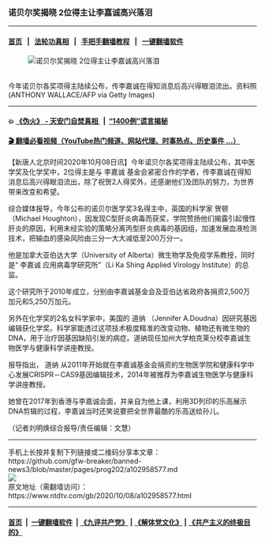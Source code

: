 ### 诺贝尔奖揭晓 2位得主让李嘉诚高兴落泪
------------------------

#### [首页](https://github.com/gfw-breaker/banned-news3/blob/master/README.md) &nbsp;&nbsp;|&nbsp;&nbsp; [法轮功真相](https://github.com/begood0513/basic/blob/master/README.md)  &nbsp;&nbsp;|&nbsp;&nbsp; [手把手翻墙教程](https://github.com/gfw-breaker/guides/wiki)  &nbsp;&nbsp;|&nbsp;&nbsp; [一键翻墙软件](https://github.com/gfw-breaker/nogfw/blob/master/README.md)  



<div><div class="featured_image">
 <figure>
  <img alt="诺贝尔奖揭晓 2位得主让李嘉诚高兴落泪" src="https://i.ntdtv.com/assets/uploads/2020/10/567-1-800x450.jpg"/>
 </figure><br/>
 <span class="caption">
  今年诺贝尔各奖项得主陆续公布，传李嘉诚在得知消息后高兴得眼泪流出。资料照(ANTHONY WALLACE/AFP via Getty Images)
 </span>
</div>
</div><hr/>

#### 💥 [《伪火》 - 天安门自焚真相 ](http://158.247.195.190:10000/videos/blog/weihuo.html)&nbsp; |&nbsp; [“1400例”谎言揭秘  ](http://158.247.195.190:10000/videos/blog/jiexi1400.html)

#### [ 🎬  翻墙必看视频（YouTube热门频道、网站代理、时事热点、历史事件 ...）](https://github.com/gfw-breaker/links/blob/master/banned.md)

<div><div class="post_content" itemprop="articleBody">
 <p>
  【新唐人北京时间2020年10月08日讯】今年诺贝尔各奖项得主陆续公布，其中医学奖及化学奖中，2位得主是与
  <ok href="https://www.ntdtv.com/gb/李嘉诚.htm">
   李嘉诚
  </ok>
  基金会紧密合作的学者，传李嘉诚在得知消息后高兴得眼泪流出，除了祝贺2人得奖外，还感谢他们及团队的努力，为世界带来改变和希望。
 </p>
 <p>
  综合媒体报导，今年公布的诺贝尔医学奖3名得主中，英国的科学家
  <ok href="https://www.ntdtv.com/gb/贺顿.htm">
   贺顿
  </ok>
  （Michael Houghton），因发现C型肝炎病毒而获奖，学院赞扬他们揭露引起慢性肝炎的原因，利用未经实验的策略分离丙型肝炎病毒的基因组，加速发展血液检测技术，把输血的感染风险由三分一大大减低至200万分一。
 </p>
 <p>
  他是加拿大亚伯达大学（University of Alberta）微生物学及免疫学系教授，同时是“
  <ok href="https://www.ntdtv.com/gb/李嘉诚.htm">
   李嘉诚
  </ok>
  应用病毒学研究所”（Li Ka Shing Applied Virology Institute）的总监。
 </p>
 <p>
  这个研究所于2010年成立，分别由李嘉诚基金会及亚伯达省政府各捐资2,500万加元和5,250万加元。
 </p>
 <p>
  另外在化学奖的2名女科学家中，美国的
  <ok href="https://www.ntdtv.com/gb/道纳.htm">
   道纳
  </ok>
  （Jennifer A.Doudna）因研究基因编辑获化学奖。科学家能透过这项技术极度精准的改变动物、植物还有微生物的DNA，用于治疗因基因缺陷引发的病症。道纳现任加州大学柏克莱分校李嘉诚生物医学与健康科学讲座教授。
 </p>
 <p>
  报导指出，
  <ok href="https://www.ntdtv.com/gb/道纳.htm">
   道纳
  </ok>
  从2011年开始就在李嘉诚基金会捐资的生物医学院和健康科学中心发展CRISPR－CAS9基因编辑技术，2014年被推荐为李嘉诚生物医学与健康科学讲座教授。
 </p>
 <p>
  她曾在2017年到香港与李嘉诚会面，并亲自为他上课，利用3D列印的乐高展示DNA剪辑的过程，李嘉诚当时还笑说要把全世界最酷的乐高送给孙儿。
 </p>
 <p>
  （记者刘明焕综合报导/责任编辑：文慧）
 </p>
 <div class="single_ad">
 </div>
</div>
</div>
<hr/>
手机上长按并复制下列链接或二维码分享本文章：<br/>
https://github.com/gfw-breaker/banned-news3/blob/master/pages/prog202/a102958577.md <br/>
<a href='https://github.com/gfw-breaker/banned-news3/blob/master/pages/prog202/a102958577.md'><img src='https://github.com/gfw-breaker/banned-news3/blob/master/pages/prog202/a102958577.md.png'/></a> <br/>
原文地址（需翻墙访问）：https://www.ntdtv.com/gb/2020/10/08/a102958577.html


------------------------
#### [首页](https://github.com/gfw-breaker/banned-news3/blob/master/README.md) &nbsp;|&nbsp; [一键翻墙软件](https://github.com/gfw-breaker/nogfw/blob/master/README.md) &nbsp;| [《九评共产党》](https://github.com/gfw-breaker/9ping.md/blob/master/README.md#九评之一评共产党是什么) | [《解体党文化》](https://github.com/gfw-breaker/jtdwh.md/blob/master/README.md) | [《共产主义的终极目的》](https://github.com/gfw-breaker/gczydzjmd.md/blob/master/README.md)


<img src='http://gfw-breaker.win/banned-news3/pages/prog202/a102958577.md' width='0px' height='0px'/>